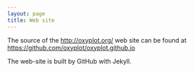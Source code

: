 ```yaml
---
layout: page
title: Web site
---
```


The source of the http://oxyplot.org/ web site can be found at https://github.com/oxyplot/oxyplot.github.io

The web-site is built by GitHub with Jekyll.